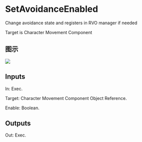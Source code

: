 # SetAvoidanceEnabled

Change avoidance state and registers in RVO manager if needed

Target is Character Movement Component

## 图示

![]($-20221218-20183320.png)

## Inputs

In: Exec.

Target: Character Movement Component Object Reference.

Enable: Boolean.  

## Outputs

Out: Exec.

